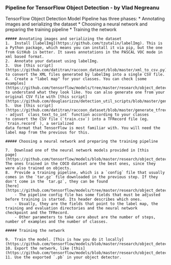 ### Pipeline for TensorFlow Object Detection - by Vlad Negreanu
TensorFlow Object Detection Model Pipeline has three phases:
    * Annotating images and serializing the dataset
    * Choosing a neural network and preparing the training pipeline
    * Training the network
	
	##### Annotating images and serializing the dataset
	1.  Install [labelImg](https://github.com/tzutalin/labelImg). This is a Python package, which means you can install it via pip, but the one from GitHub is better. It saves annotations in the PASCAL VOC mode in xml based format.
	2.  Annotate your dataset using labelImg.
	3.  Use [this script](https://github.com/datitran/raccoon_dataset/blob/master/xml_to_csv.py) to convert the XML files generated by labelImg into a single CSV file.
	4.  Create a "label map" for your classes. You can check [some examples](https://github.com/tensorflow/models/tree/master/research/object_detection/data)
    to understand what they look like. You can also generate one from your original CSV file with [this script](https://github.com/douglasrizzo/detection_util_scripts/blob/master/generate_pbtxt.py).
	5.  Use [this script](https://github.com/datitran/raccoon_dataset/blob/master/generate_tfrecord.py) - adjust `class_text_to_int` function according to your classes
    to convert the CSV file (`train.csv`) into a TFRecord file (eg. `train.record` ), a serialized
    data format that TensorFlow is most familiar with. You will need the label map from the previous for this.
	
	##### Choosing a neural network and preparing the training pipeline

	7.  Download one of the neural network models provided in [this
	page](https://github.com/tensorflow/models/blob/master/research/object_detection/g3doc/detection_model_zoo.md).
	The ones trained in the COCO dataset are the best ones, since they were also trained on objects.
	8.  Provide a training pipeline, which is a `config` file that usually
	comes in the `tar.gz` file downloaded in the previous step. If they don't come in the `tar.gz`, they can be found
	[here](https://github.com/tensorflow/models/tree/master/research/object_detection/samples/configs).
		- The pipeline config file has some fields that must be adjusted
    before training is started. Its header describes which ones.
        - Usually, they are the fields that point to the label map, the
    training and evaluation directories and the neural network
    checkpoint and the TFRecord.  
		- Other parameters to take care about are the number of steps, 
	number of examples and the number of classes.
	
	##### Training the network

	9.  Train the model. [This is how you do it locally](https://github.com/tensorflow/models/blob/master/research/object_detection/g3doc/running_locally.md).
    10. Export the network, like [this](https://github.com/tensorflow/models/blob/master/research/object_detection/g3doc/exporting_models.md).
    11. Use the exported `.pb` in your object detector.
